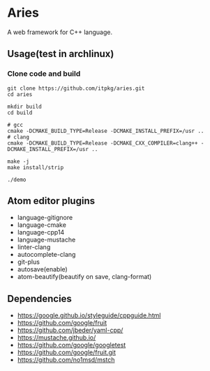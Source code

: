 # Aries

A web framework for C++ language.

## Usage(test in archlinux)

### Clone code and build

```
git clone https://github.com/itpkg/aries.git
cd aries

mkdir build
cd build

# gcc
cmake -DCMAKE_BUILD_TYPE=Release -DCMAKE_INSTALL_PREFIX=/usr ..
# clang
cmake -DCMAKE_BUILD_TYPE=Release -DCMAKE_CXX_COMPILER=clang++ -DCMAKE_INSTALL_PREFIX=/usr ..

make -j
make install/strip

./demo
```

## Atom editor plugins
- language-gitignore
- language-cmake
- language-cpp14
- language-mustache
- linter-clang
- autocomplete-clang
- git-plus
- autosave(enable)
- atom-beautify(beautify on save, clang-format)

## Dependencies

- <https://google.github.io/styleguide/cppguide.html>
- <https://github.com/google/fruit>
- <https://github.com/jbeder/yaml-cpp/>
- <https://mustache.github.io/>
- <https://github.com/google/googletest>
- <https://github.com/google/fruit.git>
- <https://github.com/no1msd/mstch>
